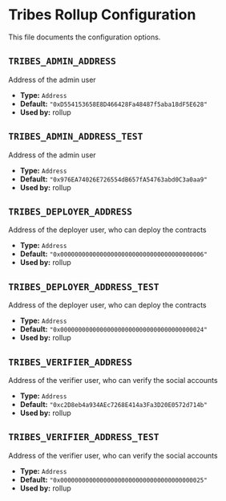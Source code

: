 <!--
File generated by internal/config/generate.
DO NOT EDIT.
-->

<!-- markdownlint-disable line_length -->
# Tribes Rollup Configuration

This file documents the configuration options.

<!-- markdownlint-disable MD012 -->

## `TRIBES_ADMIN_ADDRESS`

Address of the admin user

* **Type:** `Address`
* **Default:** `"0xD554153658E8D466428Fa48487f5aba18dF5E628"`
* **Used by:** rollup

## `TRIBES_ADMIN_ADDRESS_TEST`

Address of the admin user

* **Type:** `Address`
* **Default:** `"0x976EA74026E726554dB657fA54763abd0C3a0aa9"`
* **Used by:** rollup

## `TRIBES_DEPLOYER_ADDRESS`

Address of the deployer user, who can deploy the contracts

* **Type:** `Address`
* **Default:** `"0x0000000000000000000000000000000000000006"`
* **Used by:** rollup

## `TRIBES_DEPLOYER_ADDRESS_TEST`

Address of the deployer user, who can deploy the contracts

* **Type:** `Address`
* **Default:** `"0x0000000000000000000000000000000000000024"`
* **Used by:** rollup

## `TRIBES_VERIFIER_ADDRESS`

Address of the verifier user, who can verify the social accounts

* **Type:** `Address`
* **Default:** `"0xc2D8eb4a934AEc7268E414a3Fa3D20E0572d714b"`
* **Used by:** rollup

## `TRIBES_VERIFIER_ADDRESS_TEST`

Address of the verifier user, who can verify the social accounts

* **Type:** `Address`
* **Default:** `"0x0000000000000000000000000000000000000025"`
* **Used by:** rollup
